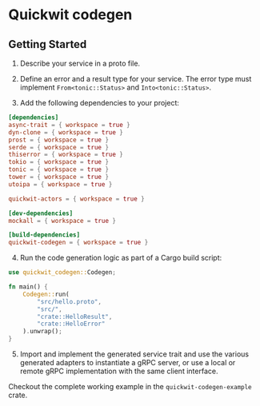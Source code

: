 # Quickwit codegen

## Getting Started

1. Describe your service in a proto file.

2. Define an error and a result type for your service. The error type must implement `From<tonic::Status>` and `Into<tonic::Status>`.

3. Add the following dependencies to your project:

```toml
[dependencies]
async-trait = { workspace = true }
dyn-clone = { workspace = true }
prost = { workspace = true }
serde = { workspace = true }
thiserror = { workspace = true }
tokio = { workspace = true }
tonic = { workspace = true }
tower = { workspace = true }
utoipa = { workspace = true }

quickwit-actors = { workspace = true }

[dev-dependencies]
mockall = { workspace = true }

[build-dependencies]
quickwit-codegen = { workspace = true }
```

4. Run the code generation logic as part of a Cargo build script:

```rust
use quickwit_codegen::Codegen;

fn main() {
    Codegen::run(
        "src/hello.proto",
        "src/",
        "crate::HelloResult",
        "crate::HelloError"
    ).unwrap();
}
```

5. Import and implement the generated service trait and use the various generated adapters to instantiate a gRPC server, or use a local or remote gRPC implementation with the same client interface.

Checkout the complete working example in the `quickwit-codegen-example` crate.
